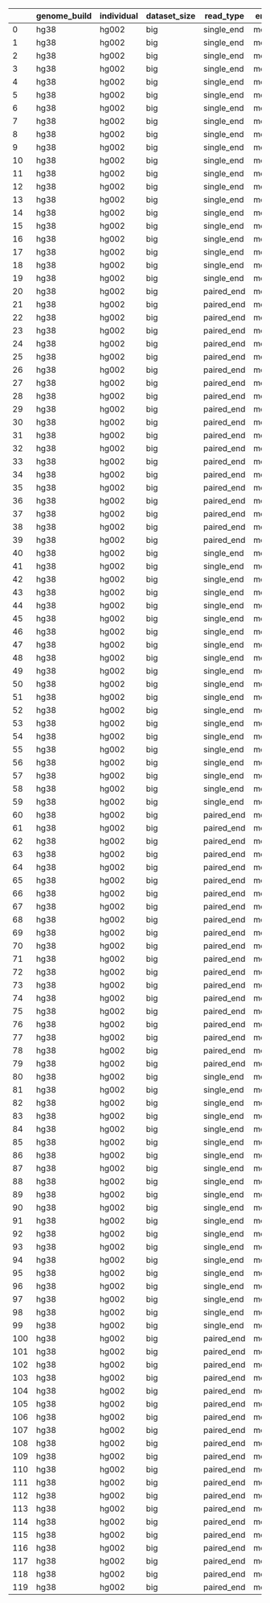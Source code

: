 |     | genome_build   | individual   | dataset_size   | read_type   | error_profile   |   read_length |   n_reads | method      |   n_threads |   min_mapq | variant_filter   |   MappingOneMinusPrecision |   MappingRecall |
|-----|----------------|--------------|----------------|-------------|-----------------|---------------|-----------|-------------|-------------|------------|------------------|----------------------------|-----------------|
|   0 | hg38           | hg002        | big            | single_end  | medium_error    |           150 |   1000000 | bwa         |           4 |          0 | all              |                0.0314225   |        0.968577 |
|   1 | hg38           | hg002        | big            | single_end  | medium_error    |           150 |   1000000 | bwa         |           4 |         10 | all              |                0.000191199 |        0.945869 |
|   2 | hg38           | hg002        | big            | single_end  | medium_error    |           150 |   1000000 | bwa         |           4 |         20 | all              |                0.000120306 |        0.941859 |
|   3 | hg38           | hg002        | big            | single_end  | medium_error    |           150 |   1000000 | bwa         |           4 |         30 | all              |                5.72487e-05 |        0.932602 |
|   4 | hg38           | hg002        | big            | single_end  | medium_error    |           150 |   1000000 | bwa         |           4 |         40 | all              |                4.71337e-05 |        0.924697 |
|   5 | hg38           | hg002        | big            | single_end  | medium_error    |           150 |   1000000 | minimap     |           4 |          0 | all              |                0.0348746   |        0.965125 |
|   6 | hg38           | hg002        | big            | single_end  | medium_error    |           150 |   1000000 | minimap     |           4 |         10 | all              |                0.000996446 |        0.946068 |
|   7 | hg38           | hg002        | big            | single_end  | medium_error    |           150 |   1000000 | minimap     |           4 |         20 | all              |                0.00061338  |        0.940959 |
|   8 | hg38           | hg002        | big            | single_end  | medium_error    |           150 |   1000000 | minimap     |           4 |         30 | all              |                0.000374421 |        0.933842 |
|   9 | hg38           | hg002        | big            | single_end  | medium_error    |           150 |   1000000 | minimap     |           4 |         40 | all              |                0.000239106 |        0.924895 |
|  10 | hg38           | hg002        | big            | single_end  | medium_error    |           150 |   1000000 | strobealign |           4 |          0 | all              |                0.0353431   |        0.964657 |
|  11 | hg38           | hg002        | big            | single_end  | medium_error    |           150 |   1000000 | strobealign |           4 |         10 | all              |                0.00592205  |        0.91931  |
|  12 | hg38           | hg002        | big            | single_end  | medium_error    |           150 |   1000000 | strobealign |           4 |         20 | all              |                0.00248077  |        0.91092  |
|  13 | hg38           | hg002        | big            | single_end  | medium_error    |           150 |   1000000 | strobealign |           4 |         30 | all              |                0.00190754  |        0.905969 |
|  14 | hg38           | hg002        | big            | single_end  | medium_error    |           150 |   1000000 | strobealign |           4 |         40 | all              |                0.00174095  |        0.902851 |
|  15 | hg38           | hg002        | big            | single_end  | medium_error    |           150 |   1000000 | bowtie2     |           4 |          0 | all              |                0.0399698   |        0.96003  |
|  16 | hg38           | hg002        | big            | single_end  | medium_error    |           150 |   1000000 | bowtie2     |           4 |         10 | all              |                0.0014762   |        0.938279 |
|  17 | hg38           | hg002        | big            | single_end  | medium_error    |           150 |   1000000 | bowtie2     |           4 |         20 | all              |                0.000466236 |        0.913397 |
|  18 | hg38           | hg002        | big            | single_end  | medium_error    |           150 |   1000000 | bowtie2     |           4 |         30 | all              |                0.000107934 |        0.858032 |
|  19 | hg38           | hg002        | big            | single_end  | medium_error    |           150 |   1000000 | bowtie2     |           4 |         40 | all              |                7.21938e-05 |        0.845178 |
|  20 | hg38           | hg002        | big            | paired_end  | medium_error    |           150 |   1000000 | bwa         |           4 |          0 | all              |                0.0185003   |        0.9815   |
|  21 | hg38           | hg002        | big            | paired_end  | medium_error    |           150 |   1000000 | bwa         |           4 |         10 | all              |                0.00083744  |        0.972068 |
|  22 | hg38           | hg002        | big            | paired_end  | medium_error    |           150 |   1000000 | bwa         |           4 |         20 | all              |                0.000546664 |        0.969804 |
|  23 | hg38           | hg002        | big            | paired_end  | medium_error    |           150 |   1000000 | bwa         |           4 |         30 | all              |                0.000169443 |        0.964064 |
|  24 | hg38           | hg002        | big            | paired_end  | medium_error    |           150 |   1000000 | bwa         |           4 |         40 | all              |                0.000133558 |        0.962202 |
|  25 | hg38           | hg002        | big            | paired_end  | medium_error    |           150 |   1000000 | minimap     |           4 |          0 | all              |                0.0203726   |        0.979627 |
|  26 | hg38           | hg002        | big            | paired_end  | medium_error    |           150 |   1000000 | minimap     |           4 |         10 | all              |                0.000855492 |        0.965533 |
|  27 | hg38           | hg002        | big            | paired_end  | medium_error    |           150 |   1000000 | minimap     |           4 |         20 | all              |                0.000397566 |        0.961255 |
|  28 | hg38           | hg002        | big            | paired_end  | medium_error    |           150 |   1000000 | minimap     |           4 |         30 | all              |                0.000204939 |        0.956471 |
|  29 | hg38           | hg002        | big            | paired_end  | medium_error    |           150 |   1000000 | minimap     |           4 |         40 | all              |                0.000137222 |        0.952382 |
|  30 | hg38           | hg002        | big            | paired_end  | medium_error    |           150 |   1000000 | strobealign |           4 |          0 | all              |                0.0207125   |        0.979288 |
|  31 | hg38           | hg002        | big            | paired_end  | medium_error    |           150 |   1000000 | strobealign |           4 |         10 | all              |                0.00249313  |        0.96616  |
|  32 | hg38           | hg002        | big            | paired_end  | medium_error    |           150 |   1000000 | strobealign |           4 |         20 | all              |                0.000818729 |        0.94379  |
|  33 | hg38           | hg002        | big            | paired_end  | medium_error    |           150 |   1000000 | strobealign |           4 |         30 | all              |                0.000568113 |        0.940833 |
|  34 | hg38           | hg002        | big            | paired_end  | medium_error    |           150 |   1000000 | strobealign |           4 |         40 | all              |                0.000451445 |        0.938126 |
|  35 | hg38           | hg002        | big            | paired_end  | medium_error    |           150 |   1000000 | bowtie2     |           4 |          0 | all              |                0.0254974   |        0.974503 |
|  36 | hg38           | hg002        | big            | paired_end  | medium_error    |           150 |   1000000 | bowtie2     |           4 |         10 | all              |                0.00120249  |        0.949944 |
|  37 | hg38           | hg002        | big            | paired_end  | medium_error    |           150 |   1000000 | bowtie2     |           4 |         20 | all              |                0.000525603 |        0.925835 |
|  38 | hg38           | hg002        | big            | paired_end  | medium_error    |           150 |   1000000 | bowtie2     |           4 |         30 | all              |                0.000309246 |        0.897871 |
|  39 | hg38           | hg002        | big            | paired_end  | medium_error    |           150 |   1000000 | bowtie2     |           4 |         40 | all              |                0.000309326 |        0.897641 |
|  40 | hg38           | hg002        | big            | single_end  | medium_error    |           150 |   1000000 | bwa         |           4 |          0 | variants         |                0.0207035   |        0.979297 |
|  41 | hg38           | hg002        | big            | single_end  | medium_error    |           150 |   1000000 | bwa         |           4 |         10 | variants         |                0.00104757  |        0.966253 |
|  42 | hg38           | hg002        | big            | single_end  | medium_error    |           150 |   1000000 | bwa         |           4 |         20 | variants         |                0.000696509 |        0.960972 |
|  43 | hg38           | hg002        | big            | single_end  | medium_error    |           150 |   1000000 | bwa         |           4 |         30 | variants         |                0.0003517   |        0.951887 |
|  44 | hg38           | hg002        | big            | single_end  | medium_error    |           150 |   1000000 | bwa         |           4 |         40 | variants         |                0.000282085 |        0.94342  |
|  45 | hg38           | hg002        | big            | single_end  | medium_error    |           150 |   1000000 | minimap     |           4 |          0 | variants         |                0.0261563   |        0.973844 |
|  46 | hg38           | hg002        | big            | single_end  | medium_error    |           150 |   1000000 | minimap     |           4 |         10 | variants         |                0.00330954  |        0.956841 |
|  47 | hg38           | hg002        | big            | single_end  | medium_error    |           150 |   1000000 | minimap     |           4 |         20 | variants         |                0.00248049  |        0.949645 |
|  48 | hg38           | hg002        | big            | single_end  | medium_error    |           150 |   1000000 | minimap     |           4 |         30 | variants         |                0.00184192  |        0.939993 |
|  49 | hg38           | hg002        | big            | single_end  | medium_error    |           150 |   1000000 | minimap     |           4 |         40 | variants         |                0.00134857  |        0.92841  |
|  50 | hg38           | hg002        | big            | single_end  | medium_error    |           150 |   1000000 | strobealign |           4 |          0 | variants         |                0.0355849   |        0.964415 |
|  51 | hg38           | hg002        | big            | single_end  | medium_error    |           150 |   1000000 | strobealign |           4 |         10 | variants         |                0.0128192   |        0.842461 |
|  52 | hg38           | hg002        | big            | single_end  | medium_error    |           150 |   1000000 | strobealign |           4 |         20 | variants         |                0.00445034  |        0.837532 |
|  53 | hg38           | hg002        | big            | single_end  | medium_error    |           150 |   1000000 | strobealign |           4 |         30 | variants         |                0.00283665  |        0.833136 |
|  54 | hg38           | hg002        | big            | single_end  | medium_error    |           150 |   1000000 | strobealign |           4 |         40 | variants         |                0.00229209  |        0.829795 |
|  55 | hg38           | hg002        | big            | single_end  | medium_error    |           150 |   1000000 | bowtie2     |           4 |          0 | variants         |                0.034812    |        0.965188 |
|  56 | hg38           | hg002        | big            | single_end  | medium_error    |           150 |   1000000 | bowtie2     |           4 |         10 | variants         |                0.0014547   |        0.943102 |
|  57 | hg38           | hg002        | big            | single_end  | medium_error    |           150 |   1000000 | bowtie2     |           4 |         20 | variants         |                0.000130701 |        0.919685 |
|  58 | hg38           | hg002        | big            | single_end  | medium_error    |           150 |   1000000 | bowtie2     |           4 |         30 | variants         |                2.03757e-05 |        0.842856 |
|  59 | hg38           | hg002        | big            | single_end  | medium_error    |           150 |   1000000 | bowtie2     |           4 |         40 | variants         |                0           |        0.840212 |
|  60 | hg38           | hg002        | big            | paired_end  | medium_error    |           150 |   1000000 | bwa         |           4 |          0 | variants         |                0.00830082  |        0.991699 |
|  61 | hg38           | hg002        | big            | paired_end  | medium_error    |           150 |   1000000 | bwa         |           4 |         10 | variants         |                0.00312681  |        0.988984 |
|  62 | hg38           | hg002        | big            | paired_end  | medium_error    |           150 |   1000000 | bwa         |           4 |         20 | variants         |                0.0024212   |        0.987789 |
|  63 | hg38           | hg002        | big            | paired_end  | medium_error    |           150 |   1000000 | bwa         |           4 |         30 | variants         |                0.000967405 |        0.985005 |
|  64 | hg38           | hg002        | big            | paired_end  | medium_error    |           150 |   1000000 | bwa         |           4 |         40 | variants         |                0.00078591  |        0.983269 |
|  65 | hg38           | hg002        | big            | paired_end  | medium_error    |           150 |   1000000 | minimap     |           4 |          0 | variants         |                0.0105522   |        0.989448 |
|  66 | hg38           | hg002        | big            | paired_end  | medium_error    |           150 |   1000000 | minimap     |           4 |         10 | variants         |                0.0022598   |        0.982634 |
|  67 | hg38           | hg002        | big            | paired_end  | medium_error    |           150 |   1000000 | minimap     |           4 |         20 | variants         |                0.00153249  |        0.979755 |
|  68 | hg38           | hg002        | big            | paired_end  | medium_error    |           150 |   1000000 | minimap     |           4 |         30 | variants         |                0.000949876 |        0.976086 |
|  69 | hg38           | hg002        | big            | paired_end  | medium_error    |           150 |   1000000 | minimap     |           4 |         40 | variants         |                0.000653606 |        0.972245 |
|  70 | hg38           | hg002        | big            | paired_end  | medium_error    |           150 |   1000000 | strobealign |           4 |          0 | variants         |                0.0120474   |        0.987953 |
|  71 | hg38           | hg002        | big            | paired_end  | medium_error    |           150 |   1000000 | strobealign |           4 |         10 | variants         |                0.00479972  |        0.974599 |
|  72 | hg38           | hg002        | big            | paired_end  | medium_error    |           150 |   1000000 | strobealign |           4 |         20 | variants         |                0.00224149  |        0.952429 |
|  73 | hg38           | hg002        | big            | paired_end  | medium_error    |           150 |   1000000 | strobealign |           4 |         30 | variants         |                0.00156953  |        0.951132 |
|  74 | hg38           | hg002        | big            | paired_end  | medium_error    |           150 |   1000000 | strobealign |           4 |         40 | variants         |                0.00128437  |        0.94882  |
|  75 | hg38           | hg002        | big            | paired_end  | medium_error    |           150 |   1000000 | bowtie2     |           4 |          0 | variants         |                0.0160517   |        0.983948 |
|  76 | hg38           | hg002        | big            | paired_end  | medium_error    |           150 |   1000000 | bowtie2     |           4 |         10 | variants         |                0.000407484 |        0.96965  |
|  77 | hg38           | hg002        | big            | paired_end  | medium_error    |           150 |   1000000 | bowtie2     |           4 |         20 | variants         |                1.81274e-05 |        0.948047 |
|  78 | hg38           | hg002        | big            | paired_end  | medium_error    |           150 |   1000000 | bowtie2     |           4 |         30 | variants         |                1.88e-05    |        0.91413  |
|  79 | hg38           | hg002        | big            | paired_end  | medium_error    |           150 |   1000000 | bowtie2     |           4 |         40 | variants         |                1.88003e-05 |        0.914113 |
|  80 | hg38           | hg002        | big            | single_end  | medium_error    |           150 |   1000000 | bwa         |           4 |          0 | nonvariants      |                0.0329804   |        0.96702  |
|  81 | hg38           | hg002        | big            | single_end  | medium_error    |           150 |   1000000 | bwa         |           4 |         10 | nonvariants      |                6.35287e-05 |        0.942906 |
|  82 | hg38           | hg002        | big            | single_end  | medium_error    |           150 |   1000000 | bwa         |           4 |         20 | nonvariants      |                3.45526e-05 |        0.939081 |
|  83 | hg38           | hg002        | big            | single_end  | medium_error    |           150 |   1000000 | bwa         |           4 |         30 | nonvariants      |                1.34224e-05 |        0.9298   |
|  84 | hg38           | hg002        | big            | single_end  | medium_error    |           150 |   1000000 | bwa         |           4 |         40 | nonvariants      |                1.21827e-05 |        0.921976 |
|  85 | hg38           | hg002        | big            | single_end  | medium_error    |           150 |   1000000 | minimap     |           4 |          0 | nonvariants      |                0.0361417   |        0.963858 |
|  86 | hg38           | hg002        | big            | single_end  | medium_error    |           150 |   1000000 | minimap     |           4 |         10 | nonvariants      |                0.000654966 |        0.944503 |
|  87 | hg38           | hg002        | big            | single_end  | medium_error    |           150 |   1000000 | minimap     |           4 |         20 | nonvariants      |                0.000338556 |        0.939696 |
|  88 | hg38           | hg002        | big            | single_end  | medium_error    |           150 |   1000000 | minimap     |           4 |         30 | nonvariants      |                0.000159164 |        0.932948 |
|  89 | hg38           | hg002        | big            | single_end  | medium_error    |           150 |   1000000 | minimap     |           4 |         40 | nonvariants      |                7.69509e-05 |        0.924384 |
|  90 | hg38           | hg002        | big            | single_end  | medium_error    |           150 |   1000000 | strobealign |           4 |          0 | nonvariants      |                0.035308    |        0.964692 |
|  91 | hg38           | hg002        | big            | single_end  | medium_error    |           150 |   1000000 | strobealign |           4 |         10 | nonvariants      |                0.00500727  |        0.930479 |
|  92 | hg38           | hg002        | big            | single_end  | medium_error    |           150 |   1000000 | strobealign |           4 |         20 | nonvariants      |                0.00222004  |        0.921586 |
|  93 | hg38           | hg002        | big            | single_end  | medium_error    |           150 |   1000000 | strobealign |           4 |         30 | nonvariants      |                0.00178466  |        0.916554 |
|  94 | hg38           | hg002        | big            | single_end  | medium_error    |           150 |   1000000 | strobealign |           4 |         40 | nonvariants      |                0.00166814  |        0.913469 |
|  95 | hg38           | hg002        | big            | single_end  | medium_error    |           150 |   1000000 | bowtie2     |           4 |          0 | nonvariants      |                0.0407195   |        0.959281 |
|  96 | hg38           | hg002        | big            | single_end  | medium_error    |           150 |   1000000 | bowtie2     |           4 |         10 | nonvariants      |                0.00147934  |        0.937579 |
|  97 | hg38           | hg002        | big            | single_end  | medium_error    |           150 |   1000000 | bowtie2     |           4 |         20 | nonvariants      |                0.000515368 |        0.912483 |
|  98 | hg38           | hg002        | big            | single_end  | medium_error    |           150 |   1000000 | bowtie2     |           4 |         30 | nonvariants      |                0.000120402 |        0.860238 |
|  99 | hg38           | hg002        | big            | single_end  | medium_error    |           150 |   1000000 | bowtie2     |           4 |         40 | nonvariants      |                8.26149e-05 |        0.8459   |
| 100 | hg38           | hg002        | big            | paired_end  | medium_error    |           150 |   1000000 | bwa         |           4 |          0 | nonvariants      |                0.0199808   |        0.980019 |
| 101 | hg38           | hg002        | big            | paired_end  | medium_error    |           150 |   1000000 | bwa         |           4 |         10 | nonvariants      |                0.000497592 |        0.969613 |
| 102 | hg38           | hg002        | big            | paired_end  | medium_error    |           150 |   1000000 | bwa         |           4 |         20 | nonvariants      |                0.00026817  |        0.967193 |
| 103 | hg38           | hg002        | big            | paired_end  | medium_error    |           150 |   1000000 | bwa         |           4 |         30 | nonvariants      |                5.06158e-05 |        0.961024 |
| 104 | hg38           | hg002        | big            | paired_end  | medium_error    |           150 |   1000000 | bwa         |           4 |         40 | nonvariants      |                3.64113e-05 |        0.959144 |
| 105 | hg38           | hg002        | big            | paired_end  | medium_error    |           150 |   1000000 | minimap     |           4 |          0 | nonvariants      |                0.0217981   |        0.978202 |
| 106 | hg38           | hg002        | big            | paired_end  | medium_error    |           150 |   1000000 | minimap     |           4 |         10 | nonvariants      |                0.000647168 |        0.963051 |
| 107 | hg38           | hg002        | big            | paired_end  | medium_error    |           150 |   1000000 | minimap     |           4 |         20 | nonvariants      |                0.000228964 |        0.958569 |
| 108 | hg38           | hg002        | big            | paired_end  | medium_error    |           150 |   1000000 | minimap     |           4 |         30 | nonvariants      |                9.41655e-05 |        0.953623 |
| 109 | hg38           | hg002        | big            | paired_end  | medium_error    |           150 |   1000000 | minimap     |           4 |         40 | nonvariants      |                6.04247e-05 |        0.949499 |
| 110 | hg38           | hg002        | big            | paired_end  | medium_error    |           150 |   1000000 | strobealign |           4 |          0 | nonvariants      |                0.0219703   |        0.97803  |
| 111 | hg38           | hg002        | big            | paired_end  | medium_error    |           150 |   1000000 | strobealign |           4 |         10 | nonvariants      |                0.00215407  |        0.964935 |
| 112 | hg38           | hg002        | big            | paired_end  | medium_error    |           150 |   1000000 | strobealign |           4 |         20 | nonvariants      |                0.000609699 |        0.942536 |
| 113 | hg38           | hg002        | big            | paired_end  | medium_error    |           150 |   1000000 | strobealign |           4 |         30 | nonvariants      |                0.000420758 |        0.939338 |
| 114 | hg38           | hg002        | big            | paired_end  | medium_error    |           150 |   1000000 | strobealign |           4 |         40 | nonvariants      |                0.000328844 |        0.936574 |
| 115 | hg38           | hg002        | big            | paired_end  | medium_error    |           150 |   1000000 | bowtie2     |           4 |          0 | nonvariants      |                0.0268685   |        0.973132 |
| 116 | hg38           | hg002        | big            | paired_end  | medium_error    |           150 |   1000000 | bowtie2     |           4 |         10 | nonvariants      |                0.00132053  |        0.947084 |
| 117 | hg38           | hg002        | big            | paired_end  | medium_error    |           150 |   1000000 | bowtie2     |           4 |         20 | nonvariants      |                0.000601253 |        0.922611 |
| 118 | hg38           | hg002        | big            | paired_end  | medium_error    |           150 |   1000000 | bowtie2     |           4 |         30 | nonvariants      |                0.000352269 |        0.895511 |
| 119 | hg38           | hg002        | big            | paired_end  | medium_error    |           150 |   1000000 | bowtie2     |           4 |         40 | nonvariants      |                0.000352371 |        0.89525  |
